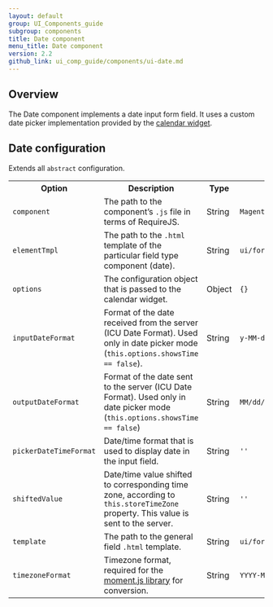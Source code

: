 ```yaml
---
layout: default
group: UI_Components_guide
subgroup: components
title: Date component
menu_title: Date component
version: 2.2
github_link: ui_comp_guide/components/ui-date.md
---
```


## Overview

The Date component implements a date input form field. It uses a custom date picker implementation provided by the [calendar widget]({{page.baseurl}}javascript-dev-guide/widgets/widget_calendar.html).


## Date configuration

Extends all `abstract` configuration.

<table>
  <tr>
    <th>Option </th>
    <th>Description</th>
    <th>Type</th>
    <th>Default</th>
  </tr>
  <tr>
    <td><code>component</code></td>
    <td>The path to the component’s <code>.js</code> file in terms of RequireJS.</td>
    <td>String</td>
    <td><code>Magento_Ui/js/form/element/date</code></td>
  </tr>
  <tr>
    <td><code>elementTmpl</code></td>
    <td>The path to the <code>.html</code> template of the particular field type component (date).</td>
    <td>String</td>
    <td><code>ui/form/element/date</code></td>
  </tr>
  <tr>
    <td><code>options</code></td>
    <td>The configuration object that is passed to the calendar widget.</td>
    <td>Object</td>
    <td><code>{}</code></td>
  </tr>
  <tr>
    <td><code>inputDateFormat</code></td>
    <td>Format of the date received from the server (ICU Date Format). Used only in date picker mode (<code>this.options.showsTime == false</code>).</td>
    <td>String</td>
    <td><code>y-MM-dd</code></td>
  </tr>
  <tr>
    <td><code>outputDateFormat</code></td>
    <td>Format of the date sent to the server (ICU Date Format). Used only in date picker mode (<code>this.options.showsTime == false</code>)</td>
    <td>String</td>
    <td><code>MM/dd/y</code></td>
  </tr>
  <tr>
    <td><code>pickerDateTimeFormat</code></td>
    <td>Date/time format that is used to display date in the input field.</td>
    <td>String</td>
    <td><code>''</code></td>
  </tr>
  <tr>
    <td><code>shiftedValue</code></td>
    <td>Date/time value shifted to corresponding time zone, according to <code>this.storeTimeZone</code> property. This value is sent to the server.</td>
    <td>String</td>
    <td><code>''</code></td>
  </tr>
  <tr>
    <td><code>template</code></td>
    <td>The path to the general field <code>.html</code> template.</td>
    <td>String</td>
    <td><code>ui/form/field</code></td>
  </tr>
  <tr>
    <td><code>timezoneFormat</code></td>
    <td>Timezone format, required for the <a href="https://momentjs.com/">moment.js library</a> for conversion.</td>
    <td>String</td>
    <td><code>YYYY-MM-DD HH:mm</code></td>
  </tr>
</table>
